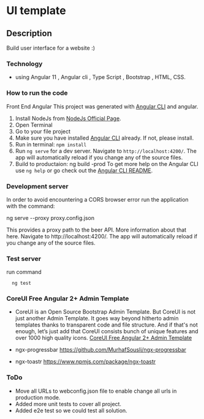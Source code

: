 # UI template

## Description

Build user interface for a website :)

### Technology
 -  using Angular 11 , Angular cli , Type Script , Bootstrap , HTML, CSS.


###  How to run the code

Front End Angular
This project was generated with [Angular CLI](https://github.com/angular/angular-cli) and angular.

1. Install NodeJs from [NodeJs Official Page](https://nodejs.org/en).
2. Open Terminal
3. Go to your file project
4. Make sure you have installed [Angular CLI](https://github.com/angular/angular-cli) already. If not, please install.
5. Run in terminal: ```npm install```
6. Run `ng serve` for a dev server. Navigate to `http://localhost:4200/`. The app will automatically reload if you change any of the source files.
7. Build to productaion: ng build -prod
To get more help on the Angular CLI use `ng help` or go check out the [Angular CLI README](https://github.com/angular/angular-cli/blob/master/README.md).

### Development server
In order to avoid encountering a CORS browser error run the application with the command:

ng serve --proxy proxy.config.json

This provides a proxy path to the beer API. More information about that here. Navigate to http://localhost:4200/. The app will automatically reload if you change any of the source files.

### Test server 
run command 
```
  ng test 
```

### CoreUI Free Angular 2+ Admin Template
 - CoreUI is an Open Source Bootstrap Admin Template. But CoreUI is not just another Admin Template. It goes way beyond hitherto admin templates thanks to transparent code and file structure. And if that's not enough, let’s just add that CoreUI consists bunch of unique features and over 1000 high quality icons.
 [CoreUI Free Angular 2+ Admin Template](https://github.com/coreui/coreui-free-angular-admin-template)

 - ngx-progressbar https://github.com/MurhafSousli/ngx-progressbar
 - ngx-toastr https://www.npmjs.com/package/ngx-toastr

### ToDo
- Move all URLs to webconfig.json file to enable change all urls in production mode.
- Added more unit tests to cover all project.
- Added e2e test so we could test all solution.
